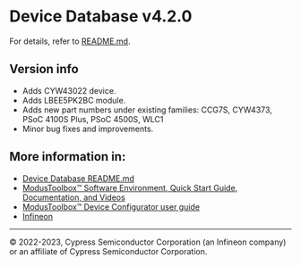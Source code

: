 # Device Database v4.2.0
For details, refer to [README.md](./README.md).

## Version info
* Adds CYW43022 device.
* Adds LBEE5PK2BC module.
* Adds new part numbers under existing families: CCG7S, CYW4373, PSoC 4100S Plus, PSoC 4500S, WLC1
* Minor bug fixes and improvements.


## More information in:
* [Device Database README.md](./README.md)
* [ModusToolbox™ Software Environment, Quick Start Guide, Documentation, and Videos](https://www.infineon.com/cms/en/design-support/tools/sdk/modustoolbox-software)
* [ModusToolbox™ Device Configurator user guide](https://www.infineon.com/ModusToolboxDeviceConfig)
* [Infineon](https://www.infineon.com)

---
© 2022-2023, Cypress Semiconductor Corporation (an Infineon company) or an affiliate of Cypress Semiconductor Corporation.
